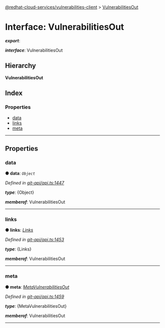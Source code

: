 [@redhat-cloud-services/vulnerabilities-client](../README.md) > [VulnerabilitiesOut](../interfaces/vulnerabilitiesout.md)

# Interface: VulnerabilitiesOut

*__export__*: 

*__interface__*: VulnerabilitiesOut

## Hierarchy

**VulnerabilitiesOut**

## Index

### Properties

* [data](vulnerabilitiesout.md#data)
* [links](vulnerabilitiesout.md#links)
* [meta](vulnerabilitiesout.md#meta)

---

## Properties

<a id="data"></a>

###  data

**● data**: *`Object`*

*Defined in [git-api/api.ts:1447](https://github.com/RedHatInsights/javascript-clients/blob/master/packages/vulnerabilities/git-api/api.ts#L1447)*

*__type__*: {Object}

*__memberof__*: VulnerabilitiesOut

___
<a id="links"></a>

###  links

**● links**: *[Links](links.md)*

*Defined in [git-api/api.ts:1453](https://github.com/RedHatInsights/javascript-clients/blob/master/packages/vulnerabilities/git-api/api.ts#L1453)*

*__type__*: {Links}

*__memberof__*: VulnerabilitiesOut

___
<a id="meta"></a>

###  meta

**● meta**: *[MetaVulnerabilitiesOut](metavulnerabilitiesout.md)*

*Defined in [git-api/api.ts:1459](https://github.com/RedHatInsights/javascript-clients/blob/master/packages/vulnerabilities/git-api/api.ts#L1459)*

*__type__*: {MetaVulnerabilitiesOut}

*__memberof__*: VulnerabilitiesOut

___

